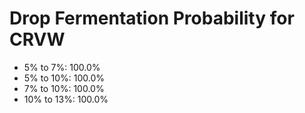 # Drop Fermentation Probability for CRVW

- 5% to 7%: 100.0%
- 5% to 10%: 100.0%
- 7% to 10%: 100.0%
- 10% to 13%: 100.0%
